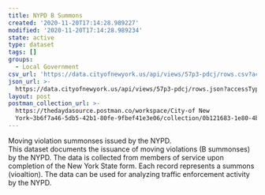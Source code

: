```yaml
---
title: NYPD B Summons
created: '2020-11-20T17:14:28.989227'
modified: '2020-11-20T17:14:28.989234'
state: active
type: dataset
tags: []
groups:
  - Local Government
csv_url: 'https://data.cityofnewyork.us/api/views/57p3-pdcj/rows.csv?accessType=DOWNLOAD'
json_url: >-
  https://data.cityofnewyork.us/api/views/57p3-pdcj/rows.json?accessType=DOWNLOAD
layout: post
postman_collection_url: >-
  https://thedaydasource.postman.co/workspace/City-of New
  York~3b6f7a46-5db5-42b1-80fe-9fbef41e3e06/collection/0b121683-1e80-4bcc-8a2a-187bc3e7faad
---
```

Moving violation summonses issued by the NYPD.</br>
This dataset documents the issuance of moving violations (B summonses) by the NYPD.  The data is collected from members of service upon completion of the New York State form.  Each record represents a summons (vioaltion). The data can be used for analyzing traffic enforcement activity by the NYPD.
